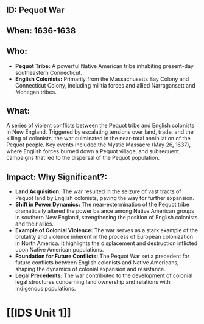 ## ID: Pequot War

## When: 1636-1638

## Who:
* **Pequot Tribe:**  A powerful Native American tribe inhabiting present-day southeastern Connecticut.
* **English Colonists:** Primarily from the Massachusetts Bay Colony and Connecticut Colony, including militia forces and allied Narragansett and Mohegan tribes.

## What:
A series of violent conflicts between the Pequot tribe and English colonists in New England.  Triggered by escalating tensions over land, trade, and the killing of colonists, the war culminated in the near-total annihilation of the Pequot people. Key events included the Mystic Massacre (May 26, 1637), where English forces burned down a Pequot village, and subsequent campaigns that led to the dispersal of the Pequot population.

## Impact: Why Significant?:
* **Land Acquisition:** The war resulted in the seizure of vast tracts of Pequot land by English colonists, paving the way for further expansion.
* **Shift in Power Dynamics:** The near-extermination of the Pequot tribe dramatically altered the power balance among Native American groups in southern New England, strengthening the position of English colonists and their allies.
* **Example of Colonial Violence:** The war serves as a stark example of the brutality and violence inherent in the process of European colonization in North America.  It highlights the displacement and destruction inflicted upon Native American populations.
* **Foundation for Future Conflicts:** The Pequot War set a precedent for future conflicts between English colonists and Native Americans, shaping the dynamics of colonial expansion and resistance.
* **Legal Precedents:** The war contributed to the development of colonial legal structures concerning land ownership and relations with Indigenous populations.


# [[IDS Unit 1]]
